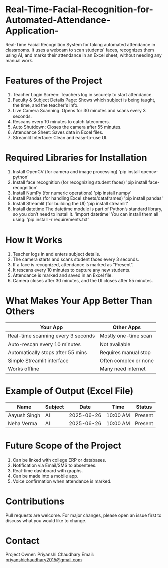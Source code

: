 # Real-Time-Facial-Recognition-for-Automated-Attendance-Application-
Real-Time Facial Recognition System for taking automated attendance in classrooms. It uses a webcam to scan students' faces, recognizes them using AI, and marks their attendance in an Excel sheet, without needing any manual work.

# Features of the Project
1. Teacher Login Screen: Teachers log in securely to start attendance.
2. Faculty & Subject Details Page: Shows which subject is being taught, the time, and the teacher's info.
3. Live Camera Scanning: Opens for 30 minutes and scans every 3 seconds.
4. Rescans every 10 minutes to catch latecomers.
5. Auto Shutdown: Closes the camera after 55 minutes.
6. Attendance Sheet: Saves data in Excel files.
7. Streamlit Interface: Clean and easy-to-use UI.

# Required Libraries for Installation
1. Install OpenCV (for camera and image processing)
   'pip install opencv-python'
2. Install face recognition (for recognizing student faces)
    'pip install face-recognition'
3. Install NumPy (for numeric operations)
   'pip install numpy'
4. Install Pandas (for handling Excel sheets/dataframes)
   'pip install pandas'
5. Install Streamlit (for building the UI)
   'pip install streamlit'
6. Install datetime
The datetime module is part of Python’s standard library, so you don’t need to install it.
    'import datetime'
You can install them all using:
'pip install -r requirements.txt'

# How It Works
1. Teacher logs in and enters subject details.
2. The camera starts and scans student faces every 3 seconds.
3. If a face is recognized, attendance is marked as “Present”.
4. It rescans every 10 minutes to capture any new students.
5. Attendance is marked and saved in an Excel file.
6. Camera closes after 30 minutes, and the UI closes after 55 minutes.

# What Makes Your App Better Than Others
| Your App                           | Other Apps            |
| ---------------------------------- | --------------------- |
| Real-time scanning every 3 seconds | Mostly one-time scan  |
| Auto-rescan every 10 minutes       | Not available         |
| Automatically stops after 55 mins  | Requires manual stop  |
| Simple Streamlit interface         | Often complex or none |
| Works offline                      | Many need internet    |

# Example of Output (Excel File)

| Name         | Subject | Date       | Time     | Status  |
| ------------ | ------- | ---------- | -------- | ------- |
| Aayush Singh | AI      | 2025-06-26 | 10:00 AM | Present |
| Neha Verma   | AI      | 2025-06-26 | 10:00 AM | Present |

# Future Scope of the Project
1. Can be linked with college ERP or databases.
2. Notification via Email/SMS to absentees.
3. Real-time dashboard with graphs.
4. Can be made into a mobile app.
5. Voice confirmation when attendance is marked.

# Contributions
Pull requests are welcome. For major changes, please open an issue first to discuss what you would like to change.

# Contact
Project Owner: Priyanshi Chaudhary
Email: priyanshichaudhary2015@gmail.com 



